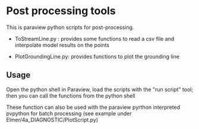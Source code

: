 # Post processing tools

This is paraview python scripts for post-processing.

- ToStreamLine.py : provides some functions to read a csv file and interpolate model results on the points

- PlotGroundingLine.py: provides functions to plot the grounding line

## Usage

Open the python shell in Paraview, load the scripts with the "run script" tool; then you can call the functions from the python shell

These function can also be used with the paraview pyrthon interpreted pvpython for batch processing (see example under Elmer/4a_DIAGNOSTIC/PlotScript.py)

